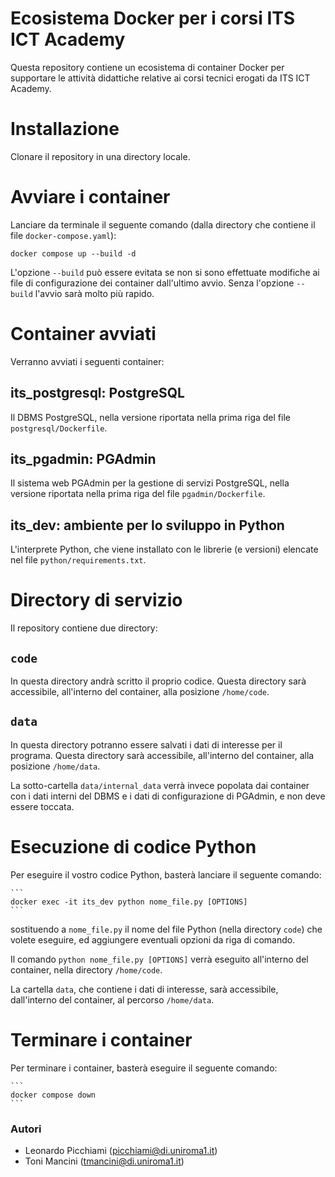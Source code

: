 # Ecosistema Docker per i corsi ITS ICT Academy #

Questa repository contiene un ecosistema di container Docker per supportare le attività didattiche relative ai corsi tecnici erogati da ITS ICT Academy.


# Installazione #

Clonare il repository in una directory locale.


# Avviare i container #
Lanciare da terminale il seguente comando (dalla directory che contiene il file `docker-compose.yaml`):

```
docker compose up --build -d
```

L'opzione `--build` può essere evitata se non si sono effettuate modifiche ai file di configurazione dei container dall'ultimo avvio. Senza l'opzione `--build` l'avvio sarà molto più rapido.

# Container avviati #

Verranno avviati i seguenti container:

## its_postgresql: PostgreSQL ##
Il DBMS PostgreSQL, nella versione riportata nella prima riga del file `postgresql/Dockerfile`.

## its_pgadmin: PGAdmin ##
Il sistema web PGAdmin per la gestione di servizi PostgreSQL, nella versione riportata nella prima riga del file `pgadmin/Dockerfile`.

## its_dev: ambiente per lo sviluppo in Python ## 
L'interprete Python, che viene installato con le librerie (e versioni) elencate nel file `python/requirements.txt`.


# Directory di servizio #

Il repository contiene due directory:

## `code` ## 
In questa directory andrà scritto il proprio codice. Questa directory sarà accessibile, all'interno del container, alla posizione `/home/code`.


## `data` ## 
In questa directory potranno essere salvati i dati di interesse per il programa. 
Questa directory sarà accessibile, all'interno del container, alla posizione `/home/data`.

La sotto-cartella `data/internal_data` verrà invece popolata dai container con i dati interni del DBMS e i dati di configurazione di PGAdmin, e non deve essere toccata.


# Esecuzione di codice Python #

Per eseguire il vostro codice Python, basterà lanciare il seguente comando:

    ```
    docker exec -it its_dev python nome_file.py [OPTIONS]
    ```

sostituendo a `nome_file.py` il nome del file Python (nella directory `code`) che volete eseguire, ed aggiungere eventuali opzioni da riga di comando.

Il comando `python nome_file.py [OPTIONS]` verrà eseguito all'interno del container, nella directory `/home/code`.

La cartella `data`, che contiene i dati di interesse, sarà accessibile, dall'interno del container, al percorso `/home/data`.



# Terminare i container #

Per terminare i container, basterà eseguire il seguente comando:

    ```
    docker compose down
    ```



### Autori ###

* Leonardo Picchiami ([picchiami@di.uniroma1.it](picchiami@di.uniroma1.it))
* Toni Mancini ([tmancini@di.uniroma1.it](tmancini@di.uniroma1.it))